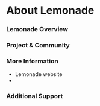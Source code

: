 # About Lemonade

### Lemonade Overview

### Project & Community

### More Information
* Lemonade website
* 

### Additional Support
